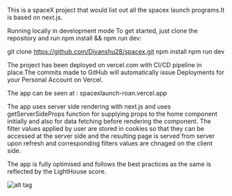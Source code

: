 This is a spaceX project that would list out all the spacex launch programs.It is based on next.js.

Running locally in development mode
To get started, just clone the repository and run npm install && npm run dev:

git clone https://github.com/Divanshu28/spacex.git
npm install
npm run dev

The project has been deployed on vercel.com with CI/CD pipeline in place.The commits made to GitHub  will automatically issue Deployments for your Personal Account on Vercel. 

The app can be seen at :
spacexlaunch-roan.vercel.app

The app uses server side rendering with next.js and uses getServerSideProps function for supplying props to the home component initially and also for data fetching before rendering the component. The filter values applied by user are stored in cookies so that they can be accessed at the server side and the resulting page is served from server upon refresh and corresponding filters values are chnaged on the client side.

The app is fully optimised and follows the best practices as the same is reflected by the LightHouse score.


![alt tag](https://github.com/Divanshu28/spacex/issues/1#issue-759339455)

